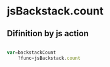 # jsBackstack.count

## Difinition by js action

```js.js

var=backstackCount
	?func=jsBackstack.count

```


